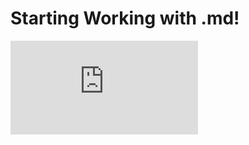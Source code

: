 # Starting Working with .md!

![Image of gift box](https://www.freepik.com/free-photo/3d-render-gift-box-with-ribbon-present-package_35817155.htm#query=png&position=27&from_view=keyword&track=ais_hybrid&uuid=be5a292b-d90c-4145-886c-906c07c06935)
